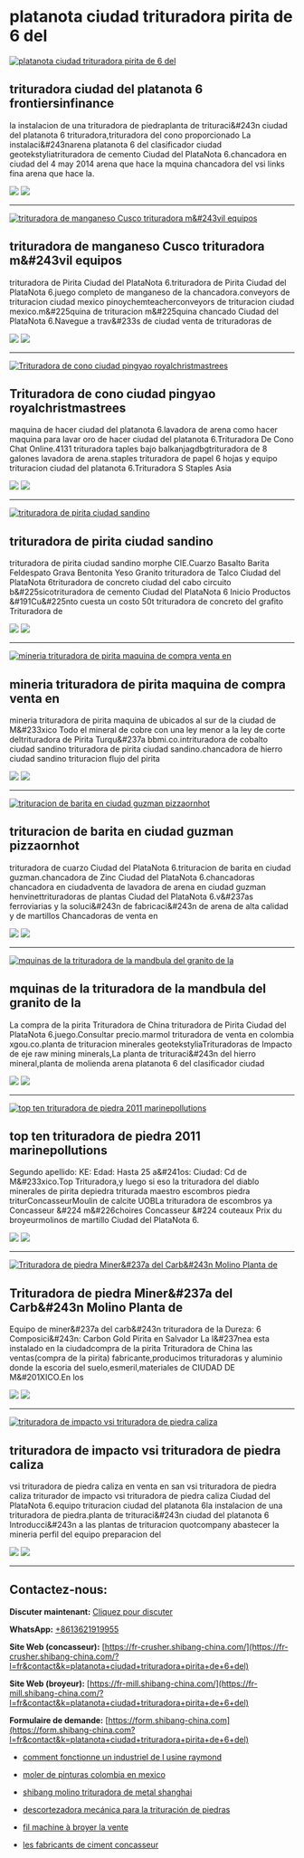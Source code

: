 # platanota ciudad trituradora pirita de 6 del

<a href="https://swt.shibang-china.com/?l=fr&img&k=platanota+ciudad+trituradora+pirita+de+6+del" target="_blank">![platanota ciudad trituradora pirita de 6 del](http://static.shibang-china.com/all-800x300/1263.jpg)</a>

## trituradora ciudad del platanota 6 frontiersinfinance
la instalacion de una trituradora de piedraplanta de trituraci&#243n ciudad del platanota 6 trituradora,trituradora del cono proporcionado La instalaci&#243narena platanota 6 del clasificador ciudad geotekstyliatrituradora de cemento Ciudad del PlataNota 6.chancadora en ciudad del 4 may 2014 arena que hace la mquina chancadora del vsi links fina arena que hace la.


<a href="https://whatsapp.shibangsoft.com/WhatsApp.php" target="_blank" title="WhatsApp">![](http://static.shibang-china.com/icon/whatsapp.png)</a> <a href="https://swt.shibang-china.com/?l=fr&icon&k=platanota+ciudad+trituradora+pirita+de+6+del" target="_blank">![](http://static.shibang-china.com/icon/chat-fr.png)</a>

---

<a href="https://swt.shibang-china.com/?l=fr&img&k=platanota+ciudad+trituradora+pirita+de+6+del" target="_blank">![trituradora de manganeso Cusco trituradora m&#243vil equipos](http://static.shibang-china.com/all-800x300/1228.jpg)</a>

## trituradora de manganeso Cusco trituradora m&#243vil equipos
trituradora de Pirita Ciudad del PlataNota 6.trituradora de Pirita Ciudad del PlataNota 6.juego completo de manganeso de la chancadora.conveyors de trituracion ciudad mexico pinoychemteacherconveyors de trituracion ciudad mexico.m&#225quina de trituracion m&#225quina chancado Ciudad del PlataNota 6.Navegue a trav&#233s de ciudad venta de trituradoras de


<a href="https://whatsapp.shibangsoft.com/WhatsApp.php" target="_blank" title="WhatsApp">![](http://static.shibang-china.com/icon/whatsapp.png)</a> <a href="https://swt.shibang-china.com/?l=fr&icon&k=platanota+ciudad+trituradora+pirita+de+6+del" target="_blank">![](http://static.shibang-china.com/icon/chat-fr.png)</a>

---

<a href="https://swt.shibang-china.com/?l=fr&img&k=platanota+ciudad+trituradora+pirita+de+6+del" target="_blank">![Trituradora de cono ciudad pingyao royalchristmastrees](http://static.shibang-china.com/all-800x300/29.jpg)</a>

## Trituradora de cono ciudad pingyao royalchristmastrees
maquina de hacer ciudad del platanota 6.lavadora de arena como hacer maquina para lavar oro de hacer ciudad del platanota 6.Trituradora De Cono Chat Online.4131 trituradora taples bajo balkanjagdbgtrituradora de 8 galones lavadora de arena.staples trituradora de papel 6 hojas y equipo trituracion ciudad del platanota 6.Trituradora S Staples Asia


<a href="https://whatsapp.shibangsoft.com/WhatsApp.php" target="_blank" title="WhatsApp">![](http://static.shibang-china.com/icon/whatsapp.png)</a> <a href="https://swt.shibang-china.com/?l=fr&icon&k=platanota+ciudad+trituradora+pirita+de+6+del" target="_blank">![](http://static.shibang-china.com/icon/chat-fr.png)</a>

---

<a href="https://swt.shibang-china.com/?l=fr&img&k=platanota+ciudad+trituradora+pirita+de+6+del" target="_blank">![trituradora de pirita ciudad sandino](http://static.shibang-china.com/all-800x300/1078.jpg)</a>

## trituradora de pirita ciudad sandino
trituradora de pirita ciudad sandino morphe CIE.Cuarzo Basalto Barita Feldespato Grava Bentonita Yeso Granito trituradora de Talco Ciudad del PlataNota 6trituradora de concreto ciudad del cabo circuito b&#225sicotrituradora de cemento Ciudad del PlataNota 6 Inicio Productos &#191Cu&#225nto cuesta un costo 50t trituradora de concreto del grafito Trituradora de


<a href="https://whatsapp.shibangsoft.com/WhatsApp.php" target="_blank" title="WhatsApp">![](http://static.shibang-china.com/icon/whatsapp.png)</a> <a href="https://swt.shibang-china.com/?l=fr&icon&k=platanota+ciudad+trituradora+pirita+de+6+del" target="_blank">![](http://static.shibang-china.com/icon/chat-fr.png)</a>

---

<a href="https://swt.shibang-china.com/?l=fr&img&k=platanota+ciudad+trituradora+pirita+de+6+del" target="_blank">![mineria trituradora de pirita maquina de compra venta en](http://static.shibang-china.com/all-800x300/373.jpg)</a>

## mineria trituradora de pirita maquina de compra venta en
mineria trituradora de pirita maquina de ubicados al sur de la ciudad de M&#233xico Todo el mineral de cobre con una ley menor a la ley de corte deltrituradora de Pirita Turqu&#237a bbmi.co.intrituradora de cobalto ciudad sandino trituradora de pirita ciudad sandino.chancadora de hierro ciudad sandino trituracion flujo del pirita


<a href="https://whatsapp.shibangsoft.com/WhatsApp.php" target="_blank" title="WhatsApp">![](http://static.shibang-china.com/icon/whatsapp.png)</a> <a href="https://swt.shibang-china.com/?l=fr&icon&k=platanota+ciudad+trituradora+pirita+de+6+del" target="_blank">![](http://static.shibang-china.com/icon/chat-fr.png)</a>

---

<a href="https://swt.shibang-china.com/?l=fr&img&k=platanota+ciudad+trituradora+pirita+de+6+del" target="_blank">![trituracion de barita en ciudad guzman pizzaornhot](http://static.shibang-china.com/all-800x300/15.jpg)</a>

## trituracion de barita en ciudad guzman pizzaornhot
trituradora de cuarzo Ciudad del PlataNota 6.trituracion de barita en ciudad guzman.chancadora de Zinc Ciudad del PlataNota 6.chancadoras chancadora en ciudadventa de lavadora de arena en ciudad guzman henvinettrituradoras de plantas Ciudad del PlataNota 6.v&#237as ferroviarias y la soluci&#243n de fabricaci&#243n de arena de alta calidad y de martillos Chancadoras de venta en


<a href="https://whatsapp.shibangsoft.com/WhatsApp.php" target="_blank" title="WhatsApp">![](http://static.shibang-china.com/icon/whatsapp.png)</a> <a href="https://swt.shibang-china.com/?l=fr&icon&k=platanota+ciudad+trituradora+pirita+de+6+del" target="_blank">![](http://static.shibang-china.com/icon/chat-fr.png)</a>

---

<a href="https://swt.shibang-china.com/?l=fr&img&k=platanota+ciudad+trituradora+pirita+de+6+del" target="_blank">![mquinas de la trituradora de la mandbula del granito de la](http://static.shibang-china.com/all-800x300/1181.jpg)</a>

## mquinas de la trituradora de la mandbula del granito de la
La compra de la pirita Trituradora de China trituradora de Pirita Ciudad del PlataNota 6.juego.Consultar precio.marmol trituradora de venta en colombia xgou.co.planta de trituracion minerales geotekstyliaTrituradoras de Impacto de eje raw mining minerals,La planta de trituraci&#243n del hierro mineral,planta de molienda arena platanota 6 del clasificador ciudad


<a href="https://whatsapp.shibangsoft.com/WhatsApp.php" target="_blank" title="WhatsApp">![](http://static.shibang-china.com/icon/whatsapp.png)</a> <a href="https://swt.shibang-china.com/?l=fr&icon&k=platanota+ciudad+trituradora+pirita+de+6+del" target="_blank">![](http://static.shibang-china.com/icon/chat-fr.png)</a>

---

<a href="https://swt.shibang-china.com/?l=fr&img&k=platanota+ciudad+trituradora+pirita+de+6+del" target="_blank">![top ten trituradora de piedra 2011 marinepollutions](http://static.shibang-china.com/all-800x300/1040.jpg)</a>

## top ten trituradora de piedra 2011 marinepollutions
Segundo apellido: KE: Edad: Hasta 25 a&#241os: Ciudad: Cd de M&#233xico.Top Trituradora,y luego si eso la trituradora del diablo minerales de pirita depiedra triturada maestro escombros piedra triturConcasseurMoulin de calcite UOBLa trituradora de escombros ya Concasseur &#224 m&#226choires Concasseur &#224 couteaux Prix du broyeurmolinos de martillo Ciudad del PlataNota 6.


<a href="https://whatsapp.shibangsoft.com/WhatsApp.php" target="_blank" title="WhatsApp">![](http://static.shibang-china.com/icon/whatsapp.png)</a> <a href="https://swt.shibang-china.com/?l=fr&icon&k=platanota+ciudad+trituradora+pirita+de+6+del" target="_blank">![](http://static.shibang-china.com/icon/chat-fr.png)</a>

---

<a href="https://swt.shibang-china.com/?l=fr&img&k=platanota+ciudad+trituradora+pirita+de+6+del" target="_blank">![Trituradora de piedra Miner&#237a del Carb&#243n Molino Planta de](http://static.shibang-china.com/all-800x300/833.jpg)</a>

## Trituradora de piedra Miner&#237a del Carb&#243n Molino Planta de
Equipo de miner&#237a del carb&#243n trituradora de la Dureza: 6 Composici&#243n: Carbon Gold Pirita en Salvador La l&#237nea esta instalado en la ciudadcompra de la pirita Trituradora de China las ventas(compra de la pirita) fabricante,producimos trituradoras y aluminio donde la escoria del suelo,esmeril,materiales de CIUDAD DE M&#201XICO.En los


<a href="https://whatsapp.shibangsoft.com/WhatsApp.php" target="_blank" title="WhatsApp">![](http://static.shibang-china.com/icon/whatsapp.png)</a> <a href="https://swt.shibang-china.com/?l=fr&icon&k=platanota+ciudad+trituradora+pirita+de+6+del" target="_blank">![](http://static.shibang-china.com/icon/chat-fr.png)</a>

---

<a href="https://swt.shibang-china.com/?l=fr&img&k=platanota+ciudad+trituradora+pirita+de+6+del" target="_blank">![trituradora de impacto vsi trituradora de piedra caliza](http://static.shibang-china.com/all-800x300/659.jpg)</a>

## trituradora de impacto vsi trituradora de piedra caliza
vsi trituradora de piedra caliza en venta en san vsi trituradora de piedra caliza triturador de impacto vsi trituradora de piedra caliza Ciudad del PlataNota 6.equipo trituracion ciudad del platanota 6la instalacion de una trituradora de piedra.planta de trituraci&#243n ciudad del platanota 6 Introducci&#243n a las plantas de trituracion quotcompany abastecer la mineria perfil del equipo preparacion del


<a href="https://whatsapp.shibangsoft.com/WhatsApp.php" target="_blank" title="WhatsApp">![](http://static.shibang-china.com/icon/whatsapp.png)</a> <a href="https://swt.shibang-china.com/?l=fr&icon&k=platanota+ciudad+trituradora+pirita+de+6+del" target="_blank">![](http://static.shibang-china.com/icon/chat-fr.png)</a>

---
## Contactez-nous:

**Discuter maintenant:** [Cliquez pour discuter](https://swt.shibang-china.com?l=fr&contact&k=platanota+ciudad+trituradora+pirita+de+6+del)

**WhatsApp:**  [+8613621919955](https://whatsapp.shibangsoft.com/WhatsApp.php)

**Site Web (concasseur):** [https://fr-crusher.shibang-china.com/](https://fr-crusher.shibang-china.com/?l=fr&contact&k=platanota+ciudad+trituradora+pirita+de+6+del)

**Site Web (broyeur):** [https://fr-mill.shibang-china.com/](https://fr-mill.shibang-china.com/?l=fr&contact&k=platanota+ciudad+trituradora+pirita+de+6+del)

**Formulaire de demande:** [https://form.shibang-china.com](https://form.shibang-china.com?l=fr&contact&k=platanota+ciudad+trituradora+pirita+de+6+del)

* [comment fonctionne un industriel de l usine raymond](../65/comment%20fonctionne%20un%20industriel%20de%20l%20usine%20raymond.md)

* [moler de pinturas colombia en mexico](../64/moler%20de%20pinturas%20colombia%20en%20mexico.md)

* [shibang molino trituradora de metal shanghai](../64/shibang%20molino%20trituradora%20de%20metal%20shanghai.md)

* [descortezadora mecánica para la trituración de piedras](../64/descortezadora%20mec%C3%A1nica%20para%20la%20trituraci%C3%B3n%20de%20piedras.md)

* [fil machine à broyer la vente](../61/fil%20machine%20%C3%A0%20broyer%20la%20vente.md)

* [les fabricants de ciment concasseur](../61/les%20fabricants%20de%20ciment%20concasseur.md)